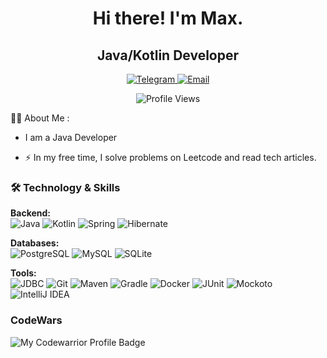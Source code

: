 <h1 align="center"> Hi there! I'm Max. </h1>

<h2 align="center"> Java/Kotlin Developer </h1>
<p align="center">
  <a href="https://t.me/Mr_Brik">
    <img src="https://img.shields.io/badge/Telegram-2CA5E0?style=for-the-badge&logo=telegram&logoColor=white" alt="Telegram"/>
  </a>
  <a href="mailto:maksimbrikun@gmail.com">
    <img src="https://img.shields.io/badge/Email-D14836?style=for-the-badge&logo=gmail&logoColor=white&color=red" alt="Email"/>
  </a> 
</p>

  <p align="center">
  <a>
<img src="https://komarev.com/ghpvc/?username=Mr-Brick1&style=flat-square&color=blue&style=for-the-badge"  alt="Profile Views"/>
  </a>
</p>

👩‍💻 About Me :
* I am a Java Developer
 - ⚡ In my free time, I solve problems on Leetcode and read tech articles.

### 🛠️ Technology & Skills

**Backend:**  
![Java](https://img.shields.io/badge/Java-007396?style=for-the-badge&logo=openjdk&logoColor=white)
![Kotlin](https://img.shields.io/badge/Kotlin-%237F52FF?logo=kotlin&logoColor=white&style=for-the-badge)
![Spring](https://img.shields.io/badge/Spring-%236DB33F?logo=spring&logoColor=white&style=for-the-badge)
![Hibernate](https://img.shields.io/badge/Hibernate-%23BCAE79?logo=hibernate&style=for-the-badge)

**Databases:**  
![PostgreSQL](https://img.shields.io/badge/PostgreSQL-%23336791?logo=postgresql&logoColor=white&style=for-the-badge)
![MySQL](https://img.shields.io/badge/MySQL-%234479A1?logo=mysql&logoColor=white&style=for-the-badge)
![SQLite](https://img.shields.io/badge/SQLite-%23003B57?logo=sqlite&logoColor=white&style=for-the-badge)

**Tools:**  
![JDBC](https://img.shields.io/badge/JDBC-%23D62C2C?style=for-the-badge)
![Git](https://img.shields.io/badge/Git-%23F05032?logo=git&logoColor=white&style=for-the-badge)
![Maven](https://img.shields.io/badge/Maven-%23C71A36?logo=apache-maven&style=for-the-badge)
![Gradle](https://img.shields.io/badge/Gradle-%2302303A??logo=gradle&logoColor=white&style=for-the-badge)
![Docker](https://img.shields.io/badge/Docker-%232496ED?logo=docker&logoColor=white&style=for-the-badge)
![JUnit](https://img.shields.io/badge/JUnit-%2325A162?logo=JUnit5&logoColor=white&style=for-the-badge)
![Mockoto](https://img.shields.io/badge/Mockito-%2300C4CC?style=for-the-badge&logoColor=black&labelColor=black)
![IntelliJ IDEA](https://img.shields.io/badge/IntelliJ_IDEA-%23B731CE?logo=intellij-idea&style=for-the-badge)

<!--### 📊 Activity on GitHub


<p align="center">
  <img src="https://github-readme-stats.vercel.app/api?username=Mr-Brick1&show_icons=true&theme=dark&hide_title=true" alt="GitHub Stats"/>
  <img src="https://github-readme-stats.vercel.app/api/top-langs/?username=Mr-Brick1&layout=compact&theme=dark" alt="Top Languages"/>
</p>
-->

### CodeWars

![My Codewarrior Profile Badge](https://www.codewars.com/users/Mr_brick/badges/large) 


<!--
**Mr-Brick1/Mr-Brick1** is a ✨ _special_ ✨ repository because its `README.md` (this file) appears on your GitHub profile.

Here are some ideas to get you started:

- 🔭 I’m currently working on ...
- 🌱 I’m currently learning ...
- 👯 I’m looking to collaborate on ...
- 🤔 I’m looking for help with ...
- 💬 Ask me about ...
- 📫 How to reach me: ...
- 😄 Pronouns: ...
- ⚡ Fun fact: ...
-->
